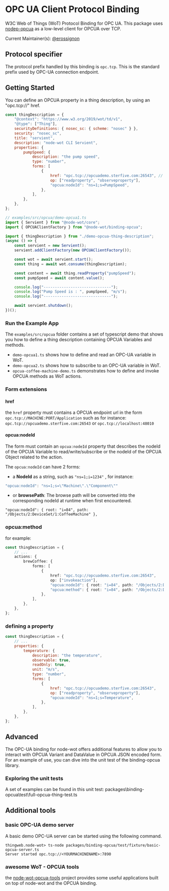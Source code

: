 # OPC UA Client Protocol Binding

W3C Web of Things (WoT) Protocol Binding for OPC UA.
This package uses [nodep-opcua](https://www.npmjs.com/package/node-opcua) as a low-level client for OPCUA over TCP.

Current Maintainer(s): [@erossignon](https://github.com/erossignon)

## Protocol specifier

The protocol prefix handled by this binding is `opc.tcp`.
This is the standard prefix used by OPC-UA connection endpoint.

## Getting Started

You can define an OPCUA property in a thing description, by using an "opc.tcp://" href.

```js
const thingDescription = {
    "@context": "https://www.w3.org/2019/wot/td/v1",
    "@type": ["Thing"],
    securityDefinitions: { nosec_sc: { scheme: "nosec" } },
    security: "nosec_sc",
    title: "servient",
    description: "node-wot CLI Servient",
    properties: {
        pumpSpeed: {
            description: "the pump speed",
            type: "number",
            forms: [
                {
                    href: "opc.tcp://opcuademo.sterfive.com:26543", // endpoint,
                    op: ["readproperty", "observeproperty"],
                    "opcua:nodeId": "ns=1;s=PumpSpeed",
                },
            ],
        },
    },
};
```

```javascript
// examples/src/opcua/demo-opcua1.ts
import { Servient } from "@node-wot/core";
import { OPCUAClientFactory } from "@node-wot/binding-opcua";

import { thingDescription } from "./demo-opcua-thing-description";
(async () => {
    const servient = new Servient();
    servient.addClientFactory(new OPCUAClientFactory());

    const wot = await servient.start();
    const thing = await wot.consume(thingDescription);

    const content = await thing.readProperty("pumpSpeed");
    const pumpSpeed = await content.value();

    console.log("------------------------------");
    console.log("Pump Speed is : ", pumpSpeed, "m/s");
    console.log("------------------------------");

    await servient.shutdown();
})();
```

### Run the Example App

The `examples/src/opcua` folder contains a set of typescript demo that shows you
how to define a thing description containing OPCUA Variables and methods.

- `demo-opcua1.ts` shows how to define and read an OPC-UA variable in WoT.
- `demo-opcua2.ts` shows how to subscribe to an OPC-UA variable in WoT.
- `opcua-coffee-machine-demo.ts` demonstrates how to define and invoke OPCUA methods as WoT actions.

### Form extensions

#### href

the `href` property must contains a OPCUA endpoint url in the form `opc.tcp://MACHINE:PORT/Application`
such as for instance:
`opc.tcp://opcuademo.sterfive.com:26543` or `opc.tcp://localhost:48010`

#### opcua:nodeId

The form must contain an `opcua:nodeId` property that describes the nodeId of the OPCUA Variable to read/write/subscribe or the nodeId of the OPCUA Object related to the action.

The `opcua:nodeId` can have 2 forms:

- a **NodeId** as a string, such as `"ns=1;i=1234"` , for instance:

```javascript
"opcua:nodeId": "ns=1;s=\"Machine\".\"Component\""
```

- or **browsePath**: The browse path will be converted into the corresponding nodeId at runtime when first encountered.

```
"opcua:nodeId": { root: "i=84", path: "/Objects/2:DeviceSet/1:CoffeeMachine" },
```

### opcua:method

for example:

```typescript
const thingDescription = {
    // ...
    actions: {
        brewCoffee: {
            forms: [
                {
                    href: "opc.tcp://opcuademo.sterfive.com:26543",
                    op: ["invokeaction"],
                    "opcua:nodeId": { root: "i=84", path: "/Objects/2:DeviceSet/1:CoffeeMachine" },
                    "opcua:method": { root: "i=84", path: "/Objects/2:DeviceSet/1:CoffeeMachine/2:MethodSet/9:Start" },
                },
            ],
        },
    },
};
```

### defining a property

```javascript
const thingDescription = {
    // ...
    properties: {
        temperature: {
            description: "the temperature",
            observable: true,
            readOnly: true,
            unit: "m/s",
            type: "number",
            forms: [
                {
                    href: "opc.tcp://opcuademo.sterfive.com:26543",
                    op: ["readproperty", "observeproperty"],
                    "opcua:nodeId": "ns=1;s=Temperature",
                },
            ],
        },
    },
};
```

## Advanced

The OPC-UA binding for node-wot offers additional features to allow you to interact with
OPCUA Variant and DataValue in OPCUA JSON encoded form.
For an example of use, you can dive into the unit test of the binding-opcua library.

### Exploring the unit tests

A set of examples can be found in this unit test: packages\binding-opcua\test\full-opcua-thing-test.ts

## Additional tools

### basic OPC-UA demo server

A basic demo OPC-UA server can be started using the following command.

```
thingweb.node-wot> ts-node packages/binding-opcua/test/fixture/basic-opcua-server.ts
Server started opc.tcp://<YOURMACHINENAME>:7890
```

### awesome WoT - OPCUA tools

the [node-wot-opcua-tools](https://github.com/node-opcua/node-wot-opcua-tools) project provides
some useful applications built on top of node-wot and the OPCUA binding.
